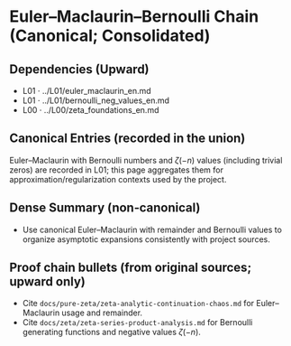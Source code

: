 # Euler–Maclaurin–Bernoulli Chain (Canonical; Consolidated)

## Dependencies (Upward)
- L01 · ../L01/euler_maclaurin_en.md
- L01 · ../L01/bernoulli_neg_values_en.md
- L00 · ../L00/zeta_foundations_en.md

## Canonical Entries (recorded in the union)
Euler–Maclaurin with Bernoulli numbers and $\zeta(-n)$ values (including trivial zeros) are recorded in L01; this page aggregates them for approximation/regularization contexts used by the project.

## Dense Summary (non‑canonical)
- Use canonical Euler–Maclaurin with remainder and Bernoulli values to organize asymptotic expansions consistently with project sources.

## Proof chain bullets (from original sources; upward only)
- Cite `docs/pure-zeta/zeta-analytic-continuation-chaos.md` for Euler–Maclaurin usage and remainder.
- Cite `docs/zeta/zeta-series-product-analysis.md` for Bernoulli generating functions and negative values $\zeta(-n)$.
